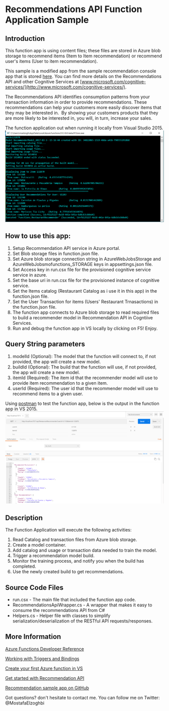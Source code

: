 # Recommendations API Function Application Sample 

## Introduction
This function app is using content files; these files are stored in Azure blob storage to recommend items (Item to Item recommendation)
or recommend user's items (User to item recommendation).

This sample is a modified app from the sample recommendation console app that is stored [here](https://github.com/microsoft/Cognitive-Recommendations-Windows). 
You can find more details on the Recommendations API and other Cognitive Services at [www.microsoft.com/cognitive-services/](http://www.microsoft.com/cognitive-services/). 
 

The Recommendations API identifies consumption patterns from your transaction information in order to 
provide recommendations. These recommendations can help your customers more easily discover items that
they may be interested in.  By showing your customers products that they are more likely to be interested in,
you will, in turn, increase your sales.

The function application out when running it locally from Visual Studio 2015.
![Item Recommendation and User Recommendation output](/Images/FnAppOutputVS.PNG)

## How to use this app:
1. Setup Recommendation API service in Azure portal.
2. Set Blob storage files in function.json file.
3. Set Azure blob storage connection string in AzureWebJobsStorage and AzureWebJobsmofunctions_STORAGE keys in appsettings.json file.
4. Set Access key in run.csx file for the provisioned cognitive service service in azure.
5. Set the base uri in run.csx file for the provisioned instance of cognitive service.
6. Set the Items catalog (Restaurant Catalog as i use it in this app) in the function.json file.
7. Set the User Transaction for items (Users' Restaurant Trnasactions) in the function.json file.
8. The function app connects to Azure blob storage to read required files to build a recommender model in Recommendation API in Cogntiive Services.
9. Run and debug the function app in VS locally by clicking on F5! Enjoy.

## Query String parameters
1. modelId (Optional): The model that the function will connect to, if not provided, the app will create a new model.
2. buildId (Optional): The build that the function will use, if not provided, the app will create a new model.
3. itemId (Required): The item id that the recommender model will use to provide item recommendation to a given item.
4. userId (Required): The user id that the recommender model will use to recommend items to a given user.


Using [postman](https://www.getpostman.com/) to test the function app, below is the output in the function app in VS 2015.
![Using postman to test the function app, here is the output](/Images/PostmanOutput.PNG)


## Description

The Function Application will execute the following activities:

1. Read Catalog and transaction files from Azure blob storage.
2. Create a model container.
3. Add catalog and usage or transaction data needed to train the model.
4. Trigger a recommendation model build.
5. Monitor the training process, and notify you when the build has completed.
6. Use the newly created build to get recommendations.

## Source Code Files
- run.csx - The main file that included the function app code. 
- RecommendationsApiWrapper.cs - A wrapper that makes it easy to consume the recommendations API from C# 
- Helpers.cs - Helper file with classes to simplify serialization/deserialization of the RESTful API requests/responses. 


## More Information

[Azure Functions Developer Reference](https://docs.microsoft.com/en-us/azure/azure-functions/functions-reference)

[Working with Triggers and Bindings](https://docs.microsoft.com/en-us/azure/azure-functions/functions-triggers-bindings)

[Create your first Azure function in VS](https://blogs.msdn.microsoft.com/webdev/2016/12/01/visual-studio-tools-for-azure-functions/)

[Get started with Recommendation API](https://docs.microsoft.com/en-us/azure/cognitive-services/cognitive-services-recommendations-quick-start)

[Recommendation sample app on GitHub](https://github.com/microsoft/Cognitive-Recommendations-Windows)


Got questions? don't hesitate to contact me. You can follow me on Twitter: @MostafaElzoghbi

